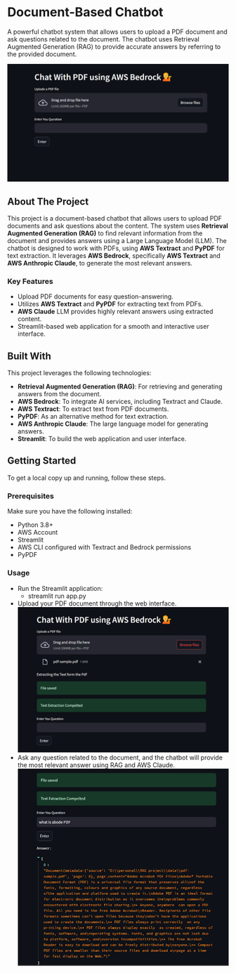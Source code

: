 # Document-Based Chatbot

A powerful chatbot system that allows users to upload a PDF document and ask questions related to the document. The chatbot uses Retrieval Augmented Generation (RAG) to provide accurate answers by referring to the provided document.

![alt text](data/s1-1.png)


## About The Project

This project is a document-based chatbot that allows users to upload PDF documents and ask questions about the content. The system uses **Retrieval Augmented Generation (RAG)** to find relevant information from the document and provides answers using a Large Language Model (LLM). The chatbot is designed to work with PDFs, using **AWS Textract** and **PyPDF** for text extraction. It leverages **AWS Bedrock**, specifically **AWS Textract** and **AWS Anthropic Claude**, to generate the most relevant answers.

### Key Features
- Upload PDF documents for easy question-answering.
- Utilizes **AWS Textract** and **PyPDF** for extracting text from PDFs.
- **AWS Claude** LLM provides highly relevant answers using extracted content.
- Streamlit-based web application for a smooth and interactive user interface.

## Built With

This project leverages the following technologies:
- **Retrieval Augmented Generation (RAG)**: For retrieving and generating answers from the document.
- **AWS Bedrock**: To integrate AI services, including Textract and Claude.
- **AWS Textract**: To extract text from PDF documents.
- **PyPDF**: As an alternative method for text extraction.
- **AWS Anthropic Claude**: The large language model for generating answers.
- **Streamlit**: To build the web application and user interface.

## Getting Started

To get a local copy up and running, follow these steps.

### Prerequisites

Make sure you have the following installed:
- Python 3.8+
- AWS Account
- Streamlit
- AWS CLI configured with Textract and Bedrock permissions
- PyPDF

### Usage
- Run the Streamlit application:
    - streamlit run app.py
- Upload your PDF document through the web interface.
    ![alt text](data/s2.png)
- Ask any question related to the document, and the chatbot will provide the most relevant answer using RAG and AWS Claude.
    ![alt text](data/s3.png)